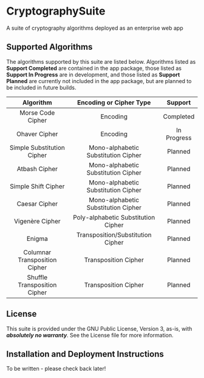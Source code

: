 # CryptographySuite
A suite of cryptography algorithms deployed as an enterprise web app

## Supported Algorithms
The algorithms supported by this suite are listed below. Algorithms listed as **Support Completed** are contained in
the app package, those listed as **Support In Progress** are in development, and those listed as **Support Planned** 
are currently not included in the app package, but are planned to be included in future builds.

|           Algorithm           |       Encoding or Cipher Type       |   Support   |
|:-----------------------------:|:-----------------------------------:|:-----------:|
|       Morse Code Cipher       |              Encoding               |  Completed  |
|         Ohaver Cipher         |              Encoding               | In Progress |
|  Simple Substitution Cipher   | Mono-alphabetic Substitution Cipher |   Planned   |
|         Atbash Cipher         | Mono-alphabetic Substitution Cipher |   Planned   |
|      Simple Shift Cipher      | Mono-alphabetic Substitution Cipher |   Planned   |
|         Caesar Cipher         | Mono-alphabetic Substitution Cipher |   Planned   |
|    Vigen&egrave;re Cipher     | Poly-alphabetic Substitution Cipher |   Planned   |
|            Enigma             |  Transposition/Substitution Cipher  |   Planned   |
| Columnar Transposition Cipher |        Transposition Cipher         |   Planned   |
| Shuffle Transposition Cipher  |        Transposition Cipher         |   Planned   |

## License
This suite is provided under the GNU Public License, Version 3, as-is, with **_absolutely no warranty_**.
See the License file for more information.

## Installation and Deployment Instructions
To be written - please check back later!